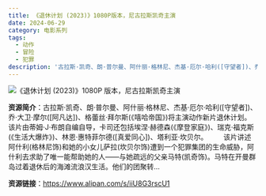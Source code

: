 ```yaml
---
title: 《退休计划 (2023)》1080P版本，尼古拉斯凯奇主演
date: 2024-06-29
category: 电影系列
tags:
  - 动作
  - 冒险
  - 犯罪
description: '古拉斯·凯奇、朗·普尔曼、阿什丽·格林尼、杰基·厄尔·哈利([守望者])、乔·大卫·摩尔([阿凡达])、格蕾丝·拜尔斯(《嘻哈帝国》)将主演动作新片退休计划。该片由蒂姆·J·布朗自编自导，卡司还包括埃涅·赫德森(《摩登家庭》)、瑞克·福克斯(《生活大爆炸》)、林恩·惠特菲尔德([真爱同心])、塔利亚·坎贝尔。该片讲述阿什利(格林尼饰)和她的小女儿萨拉(坎贝尔饰)遭到一个犯罪集团的生命威胁，阿什利去求助了唯一能帮助她的人——与她疏远的父亲马特(凯奇饰)。马特在开曼群岛过着退休后的海滩流浪汉生活。他们的团聚转...'
---
```


![《退休计划 (2023)》1080P 版本，尼古拉斯凯奇主演](https://cdn-origin.cool-style.com.tw/cool/2023/07/%E5%AE%98%E7%B6%B2%E5%B0%81%E9%9D%A214.png)

**资源简介**：古拉斯·凯奇、朗·普尔曼、阿什丽·格林尼、杰基·厄尔·哈利([守望者])、乔·大卫·摩尔([阿凡达])、格蕾丝·拜尔斯(《嘻哈帝国》)将主演动作新片退休计划。该片由蒂姆·J·布朗自编自导，卡司还包括埃涅·赫德森(《摩登家庭》)、瑞克·福克斯(《生活大爆炸》)、林恩·惠特菲尔德([真爱同心])、塔利亚·坎贝尔。
　　该片讲述阿什利(格林尼饰)和她的小女儿萨拉(坎贝尔饰)遭到一个犯罪集团的生命威胁，阿什利去求助了唯一能帮助她的人——与她疏远的父亲马特(凯奇饰)。马特在开曼群岛过着退休后的海滩流浪汉生活。他们的团聚转...

**资源链接**：https://www.alipan.com/s/iiU8G3rscU1
